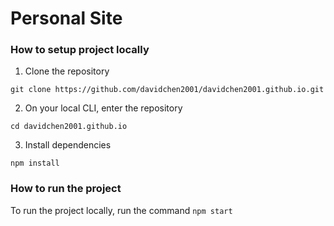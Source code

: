 # Personal Site

### How to setup project locally

1. Clone the repository

`git clone https://github.com/davidchen2001/davidchen2001.github.io.git`

2. On your local CLI, enter the repository

`cd davidchen2001.github.io`

3. Install dependencies

`npm install`

### How to run the project

To run the project locally, run the command `npm start`
